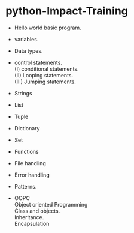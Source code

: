 # python-Impact-Training

 * Hello world basic program.
 * variables.
 * Data types.

* control statements.
<br>(I) conditional statements.
<br>(II) Looping statements.
<br>(III) Jumping statements.

* Strings
* List
* Tuple
* Dictionary
* Set
* Functions
* File handling
* Error handling

* Patterns.

* OOPC 
<br> Object oriented Programming
<br> Class and objects.
<br> Inheritance.
<br> Encapsulation
